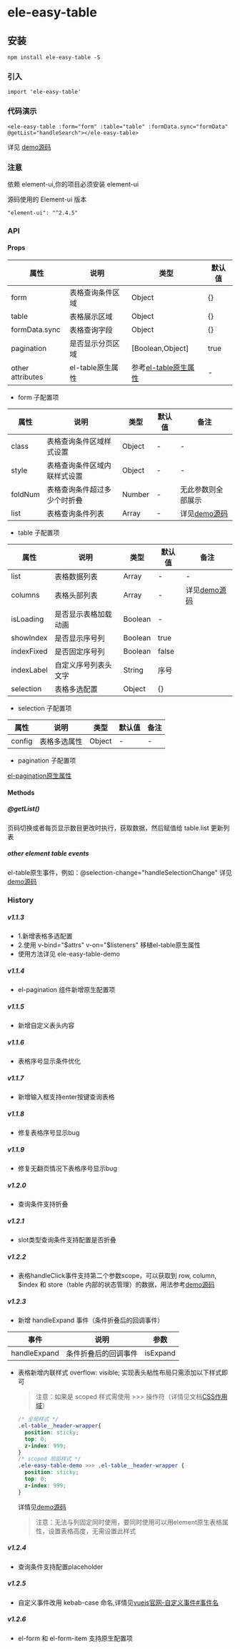 # ele-easy-table

## 安装
```
npm install ele-easy-table -S
```

### 引入

```
import 'ele-easy-table'
```

### 代码演示

```
<ele-easy-table :form="form" :table="table" :formData.sync="formData" @getList="handleSearch"></ele-easy-table>
```

详见 [demo源码](https://github.com/vincentzyc/ele-easy-table/blob/master/src/components/ele-easy-table-demo.vue)

### 注意

依赖 element-ui,你的项目必须安装 element-ui

源码使用的 Element-ui 版本

```
"element-ui": "^2.4.5"
```

### API

#### Props
| 属性             | 说明             | 类型                                                                     | 默认值 |
| ---------------- | ---------------- | ------------------------------------------------------------------------ | ------ |
| form             | 表格查询条件区域 | Object                                                                   | {}     |
| table            | 表格展示区域     | Object                                                                   | {}     |
| formData.sync    | 表格查询字段     | Object                                                                   | {}     |
| pagination       | 是否显示分页区域 | [Boolean,Object]                                                         | true   |
| other attributes | el-table原生属性 | 参考[el-table原生属性](https://element.eleme.cn/#/zh-CN/component/table) | -      |

- form 子配置项

| 属性    | 说明                         | 类型   | 默认值 | 备注                                                                                                            |
| ------- | ---------------------------- | ------ | ------ | --------------------------------------------------------------------------------------------------------------- |
| class   | 表格查询条件区域样式设置     | Object | -      | -                                                                                                               |
| style   | 表格查询条件区域内联样式设置 | Object | -      | -                                                                                                               |
| foldNum | 表格查询条件超过多少个时折叠 | Number | -      | 无此参数则全部展示                                                                                              |
| list    | 表格查询条件列表             | Array  | -      | 详见[demo源码](https://github.com/vincentzyc/ele-easy-table/blob/master/src/components/ele-easy-table-demo.vue) |

- table 子配置项

| 属性       | 说明                 | 类型    | 默认值 | 备注                                                                                                            |
| ---------- | -------------------- | ------- | ------ | --------------------------------------------------------------------------------------------------------------- |
| list       | 表格数据列表         | Array   | -      | -                                                                                                               |
| columns    | 表格头部列表         | Array   | -      | 详见[demo源码](https://github.com/vincentzyc/ele-easy-table/blob/master/src/components/ele-easy-table-demo.vue) |
| isLoading  | 是否显示表格加载动画 | Boolean | -      |
| showIndex  | 是否显示序号列       | Boolean | true   |
| indexFixed | 是否固定序号列       | Boolean | false  |
| indexLabel | 自定义序号列表头文字 | String  | 序号   |
| selection  | 表格多选配置         | Object  | {}     |

- selection 子配置项

| 属性   | 说明         | 类型   | 默认值 | 备注 |
| ------ | ------------ | ------ | ------ | ---- |
| config | 表格多选属性 | Object | -      | -    |

- pagination 子配置项

[el-pagination原生属性](https://element.eleme.cn/#/zh-CN/component/pagination)

#### Methods

##### @getList()
页码切换或者每页显示数目更改时执行，获取数据，然后赋值给 table.list 更新列表

##### other element table events
el-table原生事件，例如：@selection-change="handleSelectionChange" 详见[demo源码](https://github.com/vincentzyc/ele-easy-table/blob/master/src/components/ele-easy-table-demo.vue)

### History
##### v1.1.3 
- 1.新增表格多选配置
- 2.使用 v-bind="$attrs" v-on="$listeners" 移植el-table原生属性
- 使用方法详见 ele-easy-table-demo

##### v1.1.4
- el-pagination 组件新增原生配置项

##### v1.1.5
- 新增自定义表头内容

##### v1.1.6
- 表格序号显示条件优化

##### v1.1.7
- 新增输入框支持enter按键查询表格

##### v1.1.8
- 修复表格序号显示bug

##### v1.1.9
- 修复无翻页情况下表格序号显示bug

##### v1.2.0
- 查询条件支持折叠

##### v1.2.1
- slot类型查询条件支持配置是否折叠

##### v1.2.2
- 表格handleClick事件支持第二个参数scope，可以获取到 row, column, $index 和 store（table 内部的状态管理）的数据，用法参考[demo源码](https://github.com/vincentzyc/ele-easy-table/blob/master/src/components/ele-easy-table-demo.vue)

##### v1.2.3
- 新增 handleExpand 事件（条件折叠后的回调事件）

| 事件         | 说明                 | 参数     |
| ------------ | -------------------- | -------- |
| handleExpand | 条件折叠后的回调事件 | isExpand |

- 表格新增内联样式 overflow: visible; 
  实现表头粘性布局只需添加以下样式即可
  > 注意：如果是 scoped 样式需使用 >>> 操作符（详情见文档[CSS作用域](https://vue-loader-v14.vuejs.org/zh-cn/features/scoped-css.html)）

  ```css
  /* 全局样式 */
  .el-table__header-wrapper{
    position: sticky;
    top: 0;
    z-index: 999;
  }
  /* scoped 局部样式 */
  .ele-easy-table-demo >>> .el-table__header-wrapper {
    position: sticky;
    top: 0;
    z-index: 999;
  }
  ```
  详情见[demo源码](https://github.com/vincentzyc/ele-easy-table/blob/master/src/components/ele-easy-table-demo.vue)
  
  > 注意：无法与列固定同时使用，要同时使用可以用element原生表格属性，设置表格高度，无需设置此样式

##### v1.2.4
- 查询条件支持配置placeholder

##### v1.2.5
- 自定义事件改用 kebab-case 命名,详情见[vuejs官网-自定义事件#事件名](https://cn.vuejs.org/v2/guide/components-custom-events.html#%E4%BA%8B%E4%BB%B6%E5%90%8D)

##### v1.2.6
- el-form 和 el-form-item 支持原生配置项